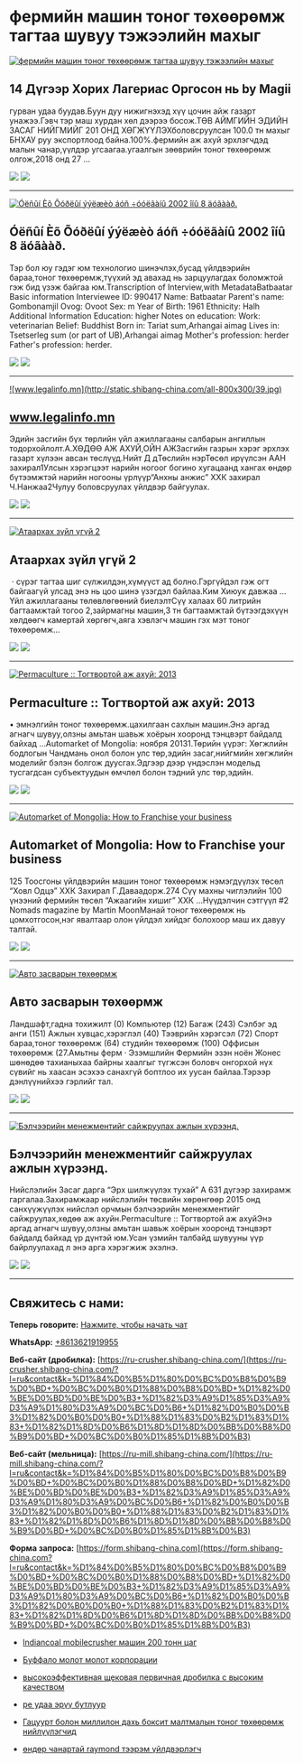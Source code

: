 # фермийн машин тоног төхөөрөмж тагтаа шувуу тэжээлийн махыг

<a href="https://swt.shibang-china.com/?l=ru&img&k=%D1%84%D0%B5%D1%80%D0%BC%D0%B8%D0%B9%D0%BD+%D0%BC%D0%B0%D1%88%D0%B8%D0%BD+%D1%82%D0%BE%D0%BD%D0%BE%D0%B3+%D1%82%D3%A9%D1%85%D3%A9%D3%A9%D1%80%D3%A9%D0%BC%D0%B6+%D1%82%D0%B0%D0%B3%D1%82%D0%B0%D0%B0+%D1%88%D1%83%D0%B2%D1%83%D1%83+%D1%82%D1%8D%D0%B6%D1%8D%D1%8D%D0%BB%D0%B8%D0%B9%D0%BD+%D0%BC%D0%B0%D1%85%D1%8B%D0%B3" target="_blank">![фермийн машин тоног төхөөрөмж тагтаа шувуу тэжээлийн махыг](http://static.shibang-china.com/all-800x300/742.jpg)</a>

## 14 Дүгээр Хорих Лагериас Оргосон нь by Magii
гурван удаа буудав.Буун дуу нижигнэхэд хүү цочин айж газарт унажээ.Гэвч тэр маш хурдан хөл дээрээ босож.ТӨВ АЙМГИЙН ЭДИЙН ЗАСАГ НИЙГМИЙГ 201 ОНД ХӨГЖҮҮЛЭХболовсруулсан 100.0 тн махыг БНХАУ руу экспортлоод байна.100%.фермийн аж ахуй эрхлэгчдэд малын чанар,үүлдэр угсаагаа.угаалгын зөөврийн тоног төхөөрөмж олгож,2018 онд 27 …


<a href="https://whatsapp.shibangsoft.com/WhatsApp.php" target="_blank" title="WhatsApp">![](http://static.shibang-china.com/icon/whatsapp.png)</a> <a href="https://swt.shibang-china.com/?l=ru&icon&k=%D1%84%D0%B5%D1%80%D0%BC%D0%B8%D0%B9%D0%BD+%D0%BC%D0%B0%D1%88%D0%B8%D0%BD+%D1%82%D0%BE%D0%BD%D0%BE%D0%B3+%D1%82%D3%A9%D1%85%D3%A9%D3%A9%D1%80%D3%A9%D0%BC%D0%B6+%D1%82%D0%B0%D0%B3%D1%82%D0%B0%D0%B0+%D1%88%D1%83%D0%B2%D1%83%D1%83+%D1%82%D1%8D%D0%B6%D1%8D%D1%8D%D0%BB%D0%B8%D0%B9%D0%BD+%D0%BC%D0%B0%D1%85%D1%8B%D0%B3" target="_blank">![](http://static.shibang-china.com/icon/chat-ru.png)</a>

---

<a href="https://swt.shibang-china.com/?l=ru&img&k=%D1%84%D0%B5%D1%80%D0%BC%D0%B8%D0%B9%D0%BD+%D0%BC%D0%B0%D1%88%D0%B8%D0%BD+%D1%82%D0%BE%D0%BD%D0%BE%D0%B3+%D1%82%D3%A9%D1%85%D3%A9%D3%A9%D1%80%D3%A9%D0%BC%D0%B6+%D1%82%D0%B0%D0%B3%D1%82%D0%B0%D0%B0+%D1%88%D1%83%D0%B2%D1%83%D1%83+%D1%82%D1%8D%D0%B6%D1%8D%D1%8D%D0%BB%D0%B8%D0%B9%D0%BD+%D0%BC%D0%B0%D1%85%D1%8B%D0%B3" target="_blank">![&#211;&#235;&#241;&#251;&#237; &#200;&#245; &#213;&#243;&#240;&#235;&#251;&#237; &#253;&#253;&#235;&#230;&#232;&#242; &#225;&#243;&#241; &#247;&#243;&#243;&#235;&#227;&#224;&#237;&#251; 2002 &#238;&#237;&#251; 8 &#228;&#243;&#227;&#224;&#224;&#240;.](http://static.shibang-china.com/all-800x300/1118.jpg)</a>

## &#211;&#235;&#241;&#251;&#237; &#200;&#245; &#213;&#243;&#240;&#235;&#251;&#237; &#253;&#253;&#235;&#230;&#232;&#242; &#225;&#243;&#241; &#247;&#243;&#243;&#235;&#227;&#224;&#237;&#251; 2002 &#238;&#237;&#251; 8 &#228;&#243;&#227;&#224;&#224;&#240;.
Тэр бол юу гэдэг юм технологио шинэчлэх,бусад үйлдвэрийн бараа,тоног төхөөрөмж,түүхий эд авахад нь зарцуулагдах боломжтой гэж бид үзэж байгаа юм.Transcription of Interview,with MetadataBatbaatar Basic information Interviewee ID: 990417 Name: Batbaatar Parent's name: Gombonamjil Ovog: Ovoot Sex: m Year of Birth: 1961 Ethnicity: Halh Additional Information Education: higher Notes on education: Work: veterinarian Belief: Buddhist Born in: Tariat sum,Arhangai aimag Lives in: Tsetserleg sum (or part of UB),Arhangai aimag Mother's profession: herder Father's profession: herder.


<a href="https://whatsapp.shibangsoft.com/WhatsApp.php" target="_blank" title="WhatsApp">![](http://static.shibang-china.com/icon/whatsapp.png)</a> <a href="https://swt.shibang-china.com/?l=ru&icon&k=%D1%84%D0%B5%D1%80%D0%BC%D0%B8%D0%B9%D0%BD+%D0%BC%D0%B0%D1%88%D0%B8%D0%BD+%D1%82%D0%BE%D0%BD%D0%BE%D0%B3+%D1%82%D3%A9%D1%85%D3%A9%D3%A9%D1%80%D3%A9%D0%BC%D0%B6+%D1%82%D0%B0%D0%B3%D1%82%D0%B0%D0%B0+%D1%88%D1%83%D0%B2%D1%83%D1%83+%D1%82%D1%8D%D0%B6%D1%8D%D1%8D%D0%BB%D0%B8%D0%B9%D0%BD+%D0%BC%D0%B0%D1%85%D1%8B%D0%B3" target="_blank">![](http://static.shibang-china.com/icon/chat-ru.png)</a>

---

<a href="https://swt.shibang-china.com/?l=ru&img&k=%D1%84%D0%B5%D1%80%D0%BC%D0%B8%D0%B9%D0%BD+%D0%BC%D0%B0%D1%88%D0%B8%D0%BD+%D1%82%D0%BE%D0%BD%D0%BE%D0%B3+%D1%82%D3%A9%D1%85%D3%A9%D3%A9%D1%80%D3%A9%D0%BC%D0%B6+%D1%82%D0%B0%D0%B3%D1%82%D0%B0%D0%B0+%D1%88%D1%83%D0%B2%D1%83%D1%83+%D1%82%D1%8D%D0%B6%D1%8D%D1%8D%D0%BB%D0%B8%D0%B9%D0%BD+%D0%BC%D0%B0%D1%85%D1%8B%D0%B3" target="_blank">![www.legalinfo.mn](http://static.shibang-china.com/all-800x300/39.jpg)</a>

## www.legalinfo.mn
Эдийн засгийн бүх төрлийн үйл ажиллагааны салбарын ангиллын тодорхойлолт.A.ХӨДӨӨ АЖ АХУЙ,ОЙН АЖЗасгийн газрын хэрэг эрхлэх газарт хүлээн авсан төслүүд.Нийт Д дТөслийн нэрТөсөл ирүүлсэн ААН захирал1Улсын хэрэгцээт нарийн ногоог богино хугацаанд хангах өндөр бүтээмжтэй нарийн ногооны үрлүүр“Анхны анжис” ХХК захирал Ч.Нанжаа2Чулуу боловсруулах үйлдвэр байгуулах.


<a href="https://whatsapp.shibangsoft.com/WhatsApp.php" target="_blank" title="WhatsApp">![](http://static.shibang-china.com/icon/whatsapp.png)</a> <a href="https://swt.shibang-china.com/?l=ru&icon&k=%D1%84%D0%B5%D1%80%D0%BC%D0%B8%D0%B9%D0%BD+%D0%BC%D0%B0%D1%88%D0%B8%D0%BD+%D1%82%D0%BE%D0%BD%D0%BE%D0%B3+%D1%82%D3%A9%D1%85%D3%A9%D3%A9%D1%80%D3%A9%D0%BC%D0%B6+%D1%82%D0%B0%D0%B3%D1%82%D0%B0%D0%B0+%D1%88%D1%83%D0%B2%D1%83%D1%83+%D1%82%D1%8D%D0%B6%D1%8D%D1%8D%D0%BB%D0%B8%D0%B9%D0%BD+%D0%BC%D0%B0%D1%85%D1%8B%D0%B3" target="_blank">![](http://static.shibang-china.com/icon/chat-ru.png)</a>

---

<a href="https://swt.shibang-china.com/?l=ru&img&k=%D1%84%D0%B5%D1%80%D0%BC%D0%B8%D0%B9%D0%BD+%D0%BC%D0%B0%D1%88%D0%B8%D0%BD+%D1%82%D0%BE%D0%BD%D0%BE%D0%B3+%D1%82%D3%A9%D1%85%D3%A9%D3%A9%D1%80%D3%A9%D0%BC%D0%B6+%D1%82%D0%B0%D0%B3%D1%82%D0%B0%D0%B0+%D1%88%D1%83%D0%B2%D1%83%D1%83+%D1%82%D1%8D%D0%B6%D1%8D%D1%8D%D0%BB%D0%B8%D0%B9%D0%BD+%D0%BC%D0%B0%D1%85%D1%8B%D0%B3" target="_blank">![Атаархах зүйл үгүй 2](http://static.shibang-china.com/all-800x300/409.jpg)</a>

## Атаархах зүйл үгүй 2
&nbsp;&#0183;&#32;сүрэг тагтаа шиг сүлжилдэн,хүмүүст ад болно.Гэргүйдэл гэж огт байгаагүй улсад энэ нь цоо шинэ үзэгдэл байлаа.Ким Хиюук давжаа …Үйл ажиллагааны төлөвлөгөөний биелэлтСүү халаах 60 литрийн багтаамжтай тогоо 2,зайрмагны машин,3 тн багтаамжтай бүтээгдэхүүн хөлдөөгч камертай хөргөгч,аяга хэвлэгч машин гэх мэт тоног төхөөрөмж…


<a href="https://whatsapp.shibangsoft.com/WhatsApp.php" target="_blank" title="WhatsApp">![](http://static.shibang-china.com/icon/whatsapp.png)</a> <a href="https://swt.shibang-china.com/?l=ru&icon&k=%D1%84%D0%B5%D1%80%D0%BC%D0%B8%D0%B9%D0%BD+%D0%BC%D0%B0%D1%88%D0%B8%D0%BD+%D1%82%D0%BE%D0%BD%D0%BE%D0%B3+%D1%82%D3%A9%D1%85%D3%A9%D3%A9%D1%80%D3%A9%D0%BC%D0%B6+%D1%82%D0%B0%D0%B3%D1%82%D0%B0%D0%B0+%D1%88%D1%83%D0%B2%D1%83%D1%83+%D1%82%D1%8D%D0%B6%D1%8D%D1%8D%D0%BB%D0%B8%D0%B9%D0%BD+%D0%BC%D0%B0%D1%85%D1%8B%D0%B3" target="_blank">![](http://static.shibang-china.com/icon/chat-ru.png)</a>

---

<a href="https://swt.shibang-china.com/?l=ru&img&k=%D1%84%D0%B5%D1%80%D0%BC%D0%B8%D0%B9%D0%BD+%D0%BC%D0%B0%D1%88%D0%B8%D0%BD+%D1%82%D0%BE%D0%BD%D0%BE%D0%B3+%D1%82%D3%A9%D1%85%D3%A9%D3%A9%D1%80%D3%A9%D0%BC%D0%B6+%D1%82%D0%B0%D0%B3%D1%82%D0%B0%D0%B0+%D1%88%D1%83%D0%B2%D1%83%D1%83+%D1%82%D1%8D%D0%B6%D1%8D%D1%8D%D0%BB%D0%B8%D0%B9%D0%BD+%D0%BC%D0%B0%D1%85%D1%8B%D0%B3" target="_blank">![Permaculture :: Тогтвортой аж ахуй: 2013](http://static.shibang-china.com/all-800x300/1120.jpg)</a>

## Permaculture :: Тогтвортой аж ахуй: 2013
• эмнэлгийн тоног төхөөрөмж.цахилгаан сахлын машин.Энэ аргад агнагч шувуу,олзны амьтан шавьж хоёрын хооронд тэнцвэрт байдалд байхад …Automarket of Mongolia: ноября 20131.Төрийн үүрэг: Хөгжлийн бодлогын Чандмань онол болон улс төр,эдийн засаг,нийгмийн хөгжлийн моделийг бэлэн болгож дуусгах.Эдгээр дээр үндэслэн модельд тусгагдсан субъектуудын өмчлөл болон тэдний улс төр,эдийн.


<a href="https://whatsapp.shibangsoft.com/WhatsApp.php" target="_blank" title="WhatsApp">![](http://static.shibang-china.com/icon/whatsapp.png)</a> <a href="https://swt.shibang-china.com/?l=ru&icon&k=%D1%84%D0%B5%D1%80%D0%BC%D0%B8%D0%B9%D0%BD+%D0%BC%D0%B0%D1%88%D0%B8%D0%BD+%D1%82%D0%BE%D0%BD%D0%BE%D0%B3+%D1%82%D3%A9%D1%85%D3%A9%D3%A9%D1%80%D3%A9%D0%BC%D0%B6+%D1%82%D0%B0%D0%B3%D1%82%D0%B0%D0%B0+%D1%88%D1%83%D0%B2%D1%83%D1%83+%D1%82%D1%8D%D0%B6%D1%8D%D1%8D%D0%BB%D0%B8%D0%B9%D0%BD+%D0%BC%D0%B0%D1%85%D1%8B%D0%B3" target="_blank">![](http://static.shibang-china.com/icon/chat-ru.png)</a>

---

<a href="https://swt.shibang-china.com/?l=ru&img&k=%D1%84%D0%B5%D1%80%D0%BC%D0%B8%D0%B9%D0%BD+%D0%BC%D0%B0%D1%88%D0%B8%D0%BD+%D1%82%D0%BE%D0%BD%D0%BE%D0%B3+%D1%82%D3%A9%D1%85%D3%A9%D3%A9%D1%80%D3%A9%D0%BC%D0%B6+%D1%82%D0%B0%D0%B3%D1%82%D0%B0%D0%B0+%D1%88%D1%83%D0%B2%D1%83%D1%83+%D1%82%D1%8D%D0%B6%D1%8D%D1%8D%D0%BB%D0%B8%D0%B9%D0%BD+%D0%BC%D0%B0%D1%85%D1%8B%D0%B3" target="_blank">![Automarket of Mongolia: How to Franchise your business](http://static.shibang-china.com/all-800x300/739.jpg)</a>

## Automarket of Mongolia: How to Franchise your business
125 Тоосгоны үйлдвэрийн машин тоног төхөөрөмж нэмэгдүүлэх төсөл “Ховл Одцэ” ХХК Захирал Г.Даваадорж.274 Сүү махны чиглэлийн 100 үнээний фермийн төсөл “Ажаагийн хишиг” ХХК …Нүүдэлчин сэтгүүл #2 Nomads magazine by Martin MoonМанай тоног төхөөрөмж нь цомхотгосон,нэг явалтаар олон үйлдэл хийдэг болохоор маш их давуу талтай.


<a href="https://whatsapp.shibangsoft.com/WhatsApp.php" target="_blank" title="WhatsApp">![](http://static.shibang-china.com/icon/whatsapp.png)</a> <a href="https://swt.shibang-china.com/?l=ru&icon&k=%D1%84%D0%B5%D1%80%D0%BC%D0%B8%D0%B9%D0%BD+%D0%BC%D0%B0%D1%88%D0%B8%D0%BD+%D1%82%D0%BE%D0%BD%D0%BE%D0%B3+%D1%82%D3%A9%D1%85%D3%A9%D3%A9%D1%80%D3%A9%D0%BC%D0%B6+%D1%82%D0%B0%D0%B3%D1%82%D0%B0%D0%B0+%D1%88%D1%83%D0%B2%D1%83%D1%83+%D1%82%D1%8D%D0%B6%D1%8D%D1%8D%D0%BB%D0%B8%D0%B9%D0%BD+%D0%BC%D0%B0%D1%85%D1%8B%D0%B3" target="_blank">![](http://static.shibang-china.com/icon/chat-ru.png)</a>

---

<a href="https://swt.shibang-china.com/?l=ru&img&k=%D1%84%D0%B5%D1%80%D0%BC%D0%B8%D0%B9%D0%BD+%D0%BC%D0%B0%D1%88%D0%B8%D0%BD+%D1%82%D0%BE%D0%BD%D0%BE%D0%B3+%D1%82%D3%A9%D1%85%D3%A9%D3%A9%D1%80%D3%A9%D0%BC%D0%B6+%D1%82%D0%B0%D0%B3%D1%82%D0%B0%D0%B0+%D1%88%D1%83%D0%B2%D1%83%D1%83+%D1%82%D1%8D%D0%B6%D1%8D%D1%8D%D0%BB%D0%B8%D0%B9%D0%BD+%D0%BC%D0%B0%D1%85%D1%8B%D0%B3" target="_blank">![Авто засварын төхөөрмж](http://static.shibang-china.com/all-800x300/1070.jpg)</a>

## Авто засварын төхөөрмж
Ландшафт,гадна тохижилт (0) Компьютер (12) Багаж (243) Сэлбэг эд анги (151) Ажлын хувцас,хэрэглэл (40) Тээврийн хэрэгсэл (72) Спорт бараа,тоног төхөөрөмж (64) cтудийн төхөөрөмж (100) Оффисын төхөөрөмж (27.Амьтны ферм&nbsp;&#0183;&#32;Эзэмшлийн Фермийн эзэн ноён Жонес шөнөдөө тахианыхаа байрны хаалгыг түгжсэн боловч онгорхой нүх сүвийг нь хаасан эсэхээ санахгүй боптлоо их уусан байлаа.Тэрээр дэнлүүнийхээ гэрлийг тал.


<a href="https://whatsapp.shibangsoft.com/WhatsApp.php" target="_blank" title="WhatsApp">![](http://static.shibang-china.com/icon/whatsapp.png)</a> <a href="https://swt.shibang-china.com/?l=ru&icon&k=%D1%84%D0%B5%D1%80%D0%BC%D0%B8%D0%B9%D0%BD+%D0%BC%D0%B0%D1%88%D0%B8%D0%BD+%D1%82%D0%BE%D0%BD%D0%BE%D0%B3+%D1%82%D3%A9%D1%85%D3%A9%D3%A9%D1%80%D3%A9%D0%BC%D0%B6+%D1%82%D0%B0%D0%B3%D1%82%D0%B0%D0%B0+%D1%88%D1%83%D0%B2%D1%83%D1%83+%D1%82%D1%8D%D0%B6%D1%8D%D1%8D%D0%BB%D0%B8%D0%B9%D0%BD+%D0%BC%D0%B0%D1%85%D1%8B%D0%B3" target="_blank">![](http://static.shibang-china.com/icon/chat-ru.png)</a>

---

<a href="https://swt.shibang-china.com/?l=ru&img&k=%D1%84%D0%B5%D1%80%D0%BC%D0%B8%D0%B9%D0%BD+%D0%BC%D0%B0%D1%88%D0%B8%D0%BD+%D1%82%D0%BE%D0%BD%D0%BE%D0%B3+%D1%82%D3%A9%D1%85%D3%A9%D3%A9%D1%80%D3%A9%D0%BC%D0%B6+%D1%82%D0%B0%D0%B3%D1%82%D0%B0%D0%B0+%D1%88%D1%83%D0%B2%D1%83%D1%83+%D1%82%D1%8D%D0%B6%D1%8D%D1%8D%D0%BB%D0%B8%D0%B9%D0%BD+%D0%BC%D0%B0%D1%85%D1%8B%D0%B3" target="_blank">![Бэлчээрийн менежментийг сайжруулах ажлын хүрээнд.](http://static.shibang-china.com/all-800x300/568.jpg)</a>

## Бэлчээрийн менежментийг сайжруулах ажлын хүрээнд.
Нийслэлийн Засаг дарга “Эрх шилжүүлэх тухай” А 631 дүгээр захирамж гаргалаа.Захирамжаар нийслэлийн төсвийн хөрөнгөөр 2015 онд санхүүжүүлэх нийслэл орчмын бэлчээрийн менежментийг сайжруулах,хөдөө аж ахуйн.Permaculture :: Тогтвортой аж ахуйЭнэ аргад агнагч шувуу,олзны амьтан шавьж хоёрын хооронд тэнцвэрт байдалд байхад үр дүнтэй юм.Усан үзмийн талбайд шувууны үүр байрлуулахад л энэ арга хэрэгжиж эхэлнэ.


<a href="https://whatsapp.shibangsoft.com/WhatsApp.php" target="_blank" title="WhatsApp">![](http://static.shibang-china.com/icon/whatsapp.png)</a> <a href="https://swt.shibang-china.com/?l=ru&icon&k=%D1%84%D0%B5%D1%80%D0%BC%D0%B8%D0%B9%D0%BD+%D0%BC%D0%B0%D1%88%D0%B8%D0%BD+%D1%82%D0%BE%D0%BD%D0%BE%D0%B3+%D1%82%D3%A9%D1%85%D3%A9%D3%A9%D1%80%D3%A9%D0%BC%D0%B6+%D1%82%D0%B0%D0%B3%D1%82%D0%B0%D0%B0+%D1%88%D1%83%D0%B2%D1%83%D1%83+%D1%82%D1%8D%D0%B6%D1%8D%D1%8D%D0%BB%D0%B8%D0%B9%D0%BD+%D0%BC%D0%B0%D1%85%D1%8B%D0%B3" target="_blank">![](http://static.shibang-china.com/icon/chat-ru.png)</a>

---
## Свяжитесь с нами:

**Теперь говорите:** [Нажмите, чтобы начать чат](https://swt.shibang-china.com?l=ru&contact&k=%D1%84%D0%B5%D1%80%D0%BC%D0%B8%D0%B9%D0%BD+%D0%BC%D0%B0%D1%88%D0%B8%D0%BD+%D1%82%D0%BE%D0%BD%D0%BE%D0%B3+%D1%82%D3%A9%D1%85%D3%A9%D3%A9%D1%80%D3%A9%D0%BC%D0%B6+%D1%82%D0%B0%D0%B3%D1%82%D0%B0%D0%B0+%D1%88%D1%83%D0%B2%D1%83%D1%83+%D1%82%D1%8D%D0%B6%D1%8D%D1%8D%D0%BB%D0%B8%D0%B9%D0%BD+%D0%BC%D0%B0%D1%85%D1%8B%D0%B3)

**WhatsApp:**  [+8613621919955](https://whatsapp.shibangsoft.com/WhatsApp.php)

**Веб-сайт (дробилка):** [https://ru-crusher.shibang-china.com/](https://ru-crusher.shibang-china.com/?l=ru&contact&k=%D1%84%D0%B5%D1%80%D0%BC%D0%B8%D0%B9%D0%BD+%D0%BC%D0%B0%D1%88%D0%B8%D0%BD+%D1%82%D0%BE%D0%BD%D0%BE%D0%B3+%D1%82%D3%A9%D1%85%D3%A9%D3%A9%D1%80%D3%A9%D0%BC%D0%B6+%D1%82%D0%B0%D0%B3%D1%82%D0%B0%D0%B0+%D1%88%D1%83%D0%B2%D1%83%D1%83+%D1%82%D1%8D%D0%B6%D1%8D%D1%8D%D0%BB%D0%B8%D0%B9%D0%BD+%D0%BC%D0%B0%D1%85%D1%8B%D0%B3)

**Веб-сайт (мельница):** [https://ru-mill.shibang-china.com/](https://ru-mill.shibang-china.com/?l=ru&contact&k=%D1%84%D0%B5%D1%80%D0%BC%D0%B8%D0%B9%D0%BD+%D0%BC%D0%B0%D1%88%D0%B8%D0%BD+%D1%82%D0%BE%D0%BD%D0%BE%D0%B3+%D1%82%D3%A9%D1%85%D3%A9%D3%A9%D1%80%D3%A9%D0%BC%D0%B6+%D1%82%D0%B0%D0%B3%D1%82%D0%B0%D0%B0+%D1%88%D1%83%D0%B2%D1%83%D1%83+%D1%82%D1%8D%D0%B6%D1%8D%D1%8D%D0%BB%D0%B8%D0%B9%D0%BD+%D0%BC%D0%B0%D1%85%D1%8B%D0%B3)

**Форма запроса:** [https://form.shibang-china.com](https://form.shibang-china.com?l=ru&contact&k=%D1%84%D0%B5%D1%80%D0%BC%D0%B8%D0%B9%D0%BD+%D0%BC%D0%B0%D1%88%D0%B8%D0%BD+%D1%82%D0%BE%D0%BD%D0%BE%D0%B3+%D1%82%D3%A9%D1%85%D3%A9%D3%A9%D1%80%D3%A9%D0%BC%D0%B6+%D1%82%D0%B0%D0%B3%D1%82%D0%B0%D0%B0+%D1%88%D1%83%D0%B2%D1%83%D1%83+%D1%82%D1%8D%D0%B6%D1%8D%D1%8D%D0%BB%D0%B8%D0%B9%D0%BD+%D0%BC%D0%B0%D1%85%D1%8B%D0%B3)

* [lndiancoal mobilecrusher машин 200 тонн цаг](../128/lndiancoal%20mobilecrusher%20%D0%BC%D0%B0%D1%88%D0%B8%D0%BD%20200%20%D1%82%D0%BE%D0%BD%D0%BD%20%D1%86%D0%B0%D0%B3.md)

* [Буффало молот молот корпорации](../130/%D0%91%D1%83%D1%84%D1%84%D0%B0%D0%BB%D0%BE%20%D0%BC%D0%BE%D0%BB%D0%BE%D1%82%20%D0%BC%D0%BE%D0%BB%D0%BE%D1%82%20%D0%BA%D0%BE%D1%80%D0%BF%D0%BE%D1%80%D0%B0%D1%86%D0%B8%D0%B8.md)

* [высокоэффективная щековая первичная дробилка с высоким качеством](../126/%D0%B2%D1%8B%D1%81%D0%BE%D0%BA%D0%BE%D1%8D%D1%84%D1%84%D0%B5%D0%BA%D1%82%D0%B8%D0%B2%D0%BD%D0%B0%D1%8F%20%D1%89%D0%B5%D0%BA%D0%BE%D0%B2%D0%B0%D1%8F%20%D0%BF%D0%B5%D1%80%D0%B2%D0%B8%D1%87%D0%BD%D0%B0%D1%8F%20%D0%B4%D1%80%D0%BE%D0%B1%D0%B8%D0%BB%D0%BA%D0%B0%20%D1%81%20%D0%B2%D1%8B%D1%81%D0%BE%D0%BA%D0%B8%D0%BC%20%D0%BA%D0%B0%D1%87%D0%B5%D1%81%D1%82%D0%B2%D0%BE%D0%BC.md)

* [pe удаа эрүү бутлуур](../127/pe%20%D1%83%D0%B4%D0%B0%D0%B0%20%D1%8D%D1%80%D2%AF%D2%AF%20%D0%B1%D1%83%D1%82%D0%BB%D1%83%D1%83%D1%80.md)

* [Гацуурт болон миллилон дахь боксит малтмалын тоног төхөөрөмж нийлүүлэгчид](../128/%D0%93%D0%B0%D1%86%D1%83%D1%83%D1%80%D1%82%20%D0%B1%D0%BE%D0%BB%D0%BE%D0%BD%20%D0%BC%D0%B8%D0%BB%D0%BB%D0%B8%D0%BB%D0%BE%D0%BD%20%D0%B4%D0%B0%D1%85%D1%8C%20%D0%B1%D0%BE%D0%BA%D1%81%D0%B8%D1%82%20%D0%BC%D0%B0%D0%BB%D1%82%D0%BC%D0%B0%D0%BB%D1%8B%D0%BD%20%D1%82%D0%BE%D0%BD%D0%BE%D0%B3%20%D1%82%D3%A9%D1%85%D3%A9%D3%A9%D1%80%D3%A9%D0%BC%D0%B6%20%D0%BD%D0%B8%D0%B9%D0%BB%D2%AF%D2%AF%D0%BB%D1%8D%D0%B3%D1%87%D0%B8%D0%B4.md)

* [өндөр чанартай raymond тээрэм үйлдвэрлэгч](../126/%D3%A9%D0%BD%D0%B4%D3%A9%D1%80%20%D1%87%D0%B0%D0%BD%D0%B0%D1%80%D1%82%D0%B0%D0%B9%20raymond%20%D1%82%D1%8D%D1%8D%D1%80%D1%8D%D0%BC%20%D2%AF%D0%B9%D0%BB%D0%B4%D0%B2%D1%8D%D1%80%D0%BB%D1%8D%D0%B3%D1%87.md)
